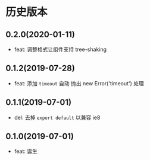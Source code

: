 # 历史版本
## 0.2.0(2020-01-11)
* feat: 调整格式让组件支持 tree-shaking

## 0.1.2(2019-07-28)
* feat: 添加 `timeout` 自动 抛出 new Error('timeout') 处理

## 0.1.1(2019-07-01)
* del: 去掉 `export default` 以兼容 ie8

## 0.1.0(2019-07-01)
* feat: 诞生
